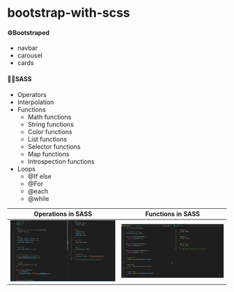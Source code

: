 # bootstrap-with-scss

####  ⚙️Bootstraped
* navbar
* carousel
* cards

####  🏳️‍🌈SASS
* Operators
* Interpolation
* Functions
  * Math functions
  * String functions
  * Color functions
  * List functions
  * Selector functions
  * Map functions
  * Introspection functions
* Loops 
  * @If else
  * @For
  * @each
  * @while


Operations in SASS  | Functions in SASS
------------- | -------------
  ![](https://github.com/Sacsam005/bootstrap-with-scss/blob/main/img/1.png?raw=true)| ![](https://github.com/Sacsam005/bootstrap-with-scss/blob/main/img/2.png?raw=true)
